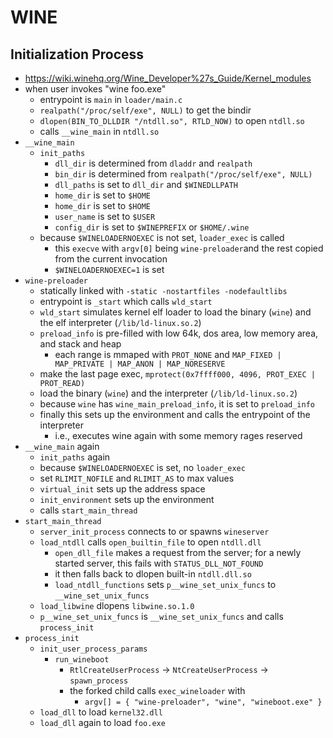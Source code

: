 WINE
====

## Initialization Process

- <https://wiki.winehq.org/Wine_Developer%27s_Guide/Kernel_modules>
- when user invokes "wine foo.exe"
  - entrypoint is `main` in `loader/main.c`
  - `realpath("/proc/self/exe", NULL)` to get the bindir
  - `dlopen(BIN_TO_DLLDIR "/ntdll.so", RTLD_NOW)` to open `ntdll.so`
  - calls `__wine_main` in `ntdll.so`
- `__wine_main`
  - `init_paths`
    - `dll_dir` is determined from `dladdr` and `realpath`
    - `bin_dir` is determined from `realpath("/proc/self/exe", NULL)`
    - `dll_paths` is set to `dll_dir` and `$WINEDLLPATH`
    - `home_dir` is set to `$HOME`
    - `home_dir` is set to `$HOME`
    - `user_name` is set to `$USER`
    - `config_dir` is set to `$WINEPREFIX` or `$HOME/.wine`
  - because `$WINELOADERNOEXEC` is not set, `loader_exec` is called
    - this `execve` with `argv[0]` being `wine-preloader`and the rest copied
      from the current invocation
    - `$WINELOADERNOEXEC=1` is set
- `wine-preloader`
  - statically linked with `-static -nostartfiles -nodefaultlibs`
  - entrypoint is `_start` which calls `wld_start`
  - `wld_start` simulates kernel elf loader to load the binary (`wine`) and
    the elf interpreter (`/lib/ld-linux.so.2`)
  - `preload_info` is pre-filled with low 64k, dos area, low memory area, and
    stack and heap
    - each range is mmaped with `PROT_NONE` and
      `MAP_FIXED | MAP_PRIVATE | MAP_ANON | MAP_NORESERVE`
  - make the last page exec, `mprotect(0x7ffff000, 4096, PROT_EXEC | PROT_READ)`
  - load the binary (`wine`) and the interpreter (`/lib/ld-linux.so.2`)
  - because `wine` has `wine_main_preload_info`, it is set to `preload_info`
  - finally this sets up the environment and calls the entrypoint of the
    interpreter
    - i.e., executes wine again with some memory rages reserved
- `__wine_main` again
  - `init_paths` again
  - because `$WINELOADERNOEXEC` is set, no `loader_exec`
  - set `RLIMIT_NOFILE` and `RLIMIT_AS` to max values
  - `virtual_init` sets up the address space
  - `init_environment` sets up the environment
  - calls `start_main_thread`
- `start_main_thread`
  - `server_init_process` connects to or spawns `wineserver`
  - `load_ntdll` calls `open_builtin_file` to open `ntdll.dll`
    - `open_dll_file` makes a request from the server; for a newly started
      server, this fails with `STATUS_DLL_NOT_FOUND`
    - it then falls back to dlopen built-in `ntdll.dll.so`
    - `load_ntdll_functions` sets `p__wine_set_unix_funcs` to
      `__wine_set_unix_funcs`
  - `load_libwine` dlopens `libwine.so.1.0`
  - `p__wine_set_unix_funcs` is `__wine_set_unix_funcs` and calls
    `process_init`
- `process_init`
  - `init_user_process_params`
    - `run_wineboot`
      - `RtlCreateUserProcess` -> `NtCreateUserProcess` -> `spawn_process`
      - the forked child calls `exec_wineloader` with
        - `argv[] = { "wine-preloader", "wine", "wineboot.exe" }`
  - `load_dll` to load `kernel32.dll`
  - `load_dll` again to load `foo.exe`
